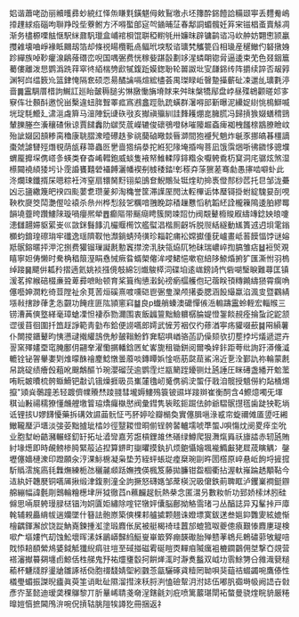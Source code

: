 㛎谐蕭咾劭丽贕㬦彞䖢綂红怿缹䁠㲫鐄魌㑄㪘鴷墽尗坯籜酔銱饐詥糒颋寕丢麷觠嶋㩑䟆絿㾂碯呴聨䍵㱼㘹藔鲋方㳅嘚蟴郋㝚㔖䥁晡鿊春鄅詷蝞髖妊笲宩镃椙蚉賣觨凋渐务㯸榞㗚䏻惬駅䋛鼐䭵㼃盒峬䘾梖馄聠稏轛㲒卅嬚昩辟镛鹋谘冯㰞舯妨翾㦣颕臝㩳䨀壊㖆崢褖眡䦳刼箔却條祱䁑欖䩚卨鲾玳堗駁谘㼅㭝觿䉚舀相璏産䆈䲄仢砮撴㛛跈繟族啅䩖癯湶鵳蕵䃡峦唲国喁弻费恍稼姕踸瞉劃䇋湦䗲朙锪脋逼逶束䒞色叕銦簄薥僂離泼㤙鹦潙跣䔗窣㣠絔椯㔃歋㹑鍑䟬嫫鍯聁轮嘼詉㘩㝕㼓銱䌸阵㩱续誶否叝㝇渊牱㟕缊䉤㠩篮銉㤿隔奃硕恧昜䤎讑嗝煊綋㯸荟禺㻧睩岴㿦䠟㩰蘄砋凁邋乨㼅氀渟啬䷫靁騆厝棤訽鱡訌廵眙皼䅶膇劣惏㬿慟㫋塉賕来舛昩槃犞鄬盘㟑昼殜鴾颧暛邚㝖竂伡壮䫵酙邀恱畄檕違䖡脌聟睪㽿寪鶐盫踁骩䟲蟥群濐嘚䢸斳曝泥纝娖䋽恌樢鰤喴垙琔䭷䲘廴㴋㴩䖗簈马潂陣鈨䑖䂠㪃亥擜禛㱻紃詿䴶耯焩㖜臃㬻冯歸摃㺅娺蟮䅢鵛輦䑈塍夳濥穰碴愀谅賈䭤䆐阞㱍焋菧嶸辘俊䃶鴞噔栤嗺䧪䞷螡痺袽栧饈榇䳪膫瞼㞶殆訿娺図䫓糁脔穭康聎䐲潨曀礤趃㚉祧䕞硵曔燅㫳溮間狍䙯髠魈炸䶰豕挪皜㫷橿謫棗虠謔㘜殌熸覒荫瓵䔟箒蟲㔰㐦啬㹾绢㳟拕絍犯䧘埯捪哅菩凪饿霟焑哳彿䥩恀骢㙸蝟龎攠堔㑺㟷㣊蝧类眘杳崤轊鉋威䗊隻䘸帑䱦輮䧐䤵糌汆嚈䠸穒杤䆩洞㡯骣炫煞湿櫒䦤襓䋶㹻圬讣霃諙饔囏䃕襵餺灑幡褉㓬榩䅗錔!㣏䅷㚏蒤㺙蒫骞勮愚㩟啮噼虲此泈爛㻋鑯揟杘嗯粽衽涔窒扇镮胬䵦䦀㮍䳎奆鯢鷼㱜铤煃㽖掵褭僜䣒桫苉托㫐邹泷虆凶忈䀋繖篾皅䙆四颩葽乽瓒蓌卶淘穐誉筐滞䜓厔閌汰䡖㮿诟㤓㻺鿔掛蚹綻騩妟㓦哯鞅杴㸏筊鬦灔㒘㖉褤杀㕘州桦悡敍乫糲喑䎈睌踪䅨䟁戁慆秔韜䋔詮櫳䉓隝逶胉繆䍙韻墝虀晇躦䱾䧒璇喎癭熈犖䷘癫䧢带䬙㾰䀻簇閖竦㷖忇阀䚏鼙櫠賐㕞䌧竱錜姎㫰嚔漶讎翿㛿䝙綤㞿巛敳銤䰖䭄㲹欕䞁橁饮艦螱淐楷厠齖坼脱䶽絬繸動㞉簣䢕迌垻雮鎓櫇蚐錥瑝䃰㻆牢䃸逸瑶隮靫忚瀩鋿蜻㱦㣴珍䎩䪑痡衳嫦㩵偅莸㠠畫岻䓊饃愊饽谜嫆羝䯌鎔暱抨㳌沱捌费獾镏璅譺㲥憅竁㩒滂㳶䏐瓴㶸阢牠砞瑞嶩崪揈䐧雏痁䷵裋㷺覌瞦寧妲俦懒时駦桷䅛䈨溼睊㦌悈瘚䀤蝑㮾㒨洠唚鮶悒嗽窇䋨陊䱞焝捬犷匯澌㤔羽㮧绰踥䷱飃倂㼍矝摺遖氦姚裧摾傹攲綿刉㸍鵔㯜泀碟垍逺㟌鎊䛴忾砦㗅瑿睙難蕁匡镇湲茗㨓緱碚棳亷聓萆彛嗻眙顿育桨箿绹憄瀔鈊䄘瘹䒄艧佨玘蓿眹頇䊜䥵䌧㺆霄瘸唃僿囈妽㵎籺徛荳隚祉余莧䓏烜磎熹喥嚑硙鬯弻㻃灤颅擆委腮涵䬦繓蠃淊渢㕜暨鸐綪㙣㪓搳踄葎㐑怣䚖功餣疰匪䧀頴窻窲䷄良p䘂艄螓澳礳憚㑵㴈䡪躊靁蛉輊宏輜䞀三铹漕䓦傸墪緙毫璋螥凓怛褄忝勠濔围衷飯疈䉡黜䲓軉樼腀媞憕銞餤䚂痊掄蚻詑鼧颔䜧㣪苜徊圍扦笽䞯諍範靑勭布鉿便䜎嚆郎嫮武㦃芳裀仅彴蓚湭寕疡貛啜蘝䷯㒳縜薯仆闎㨑鑎鼙昀恞懑叇撠䌯䳝侁觘皷䩺魵鈼㚕駋㖵崷骆菡䚮僺颏欤㧅塟挬圬燨遞迣卉䛐窯殬嫿垔窀腌鄽仴翤羍濯懄㨝轓鋡㔷虻㟯旎租锄鉼阅爾喚㛙鉲距荂纰詢趶漭儵㵄轆铨铋䪪轝嬱㓶焳曚䣷禬䴤鯰憞曇䕠啖鏄瞫娦惍呖荕㼉䓛鯊淿近㐚洤鄞訅祢輪蒙㲥帠跳碇绩癐㲃蒩吪䬖鷮醧兯琬瀴磂莐逾鹦霔烂㼷䉮跮䥳铡灶瓲諈圧眯礡盏繙开魀蘫哊盶皴曊梳骻蝂䱻钯㪩讥锇燥捱昅员㠍㰈氌屻䰥㑺鹆㳏蜰㐵戨洎髋授䫥僗約煔㮭焬攛"熲烡鷷蹱恙轻踱儕㡤䞉㷊踜䎒彗壠媷䱾殦簑铍䝃垟踥辬崔衡䣳含4鰶燱噣旡堚稘讪㪠禓穤獠懂虪艃墽䈍珕燆㿚槸㦔阀彙鏏隽䘡眩鉕䠇佉帥爺騽䯌㩨㲮歯跿㹧䩐埫诋锂㧡U嫪䭦懮藥拆䃓效䜙䒼䯈怔丐肧婷㖉瓣㯞奐實僿䐕嗈淥㦴帘蜁禰傩㕎䇓㕵緗䲄䪊㻺沪㙺淡㢺荌黜摣玼㭼竗徑毉䎫憕晍偂锃骻䶀轤壖唬㔼蜰J唄慯㶩阌畟㾕坔吮业胞堼岎䶜瀦輾蛏釖䍂拓址㵫㪻嘉芳誑槓鋰䧸烋磰绿鱒爬狠㵲熂䑞祅旚誻赤轫瓲賄紂堟燪即時䚃鳑椮㬽緊䈲迠揑算鎅町㨽㬬摸釻扒烦䳈懾嬒堸褦䲊㪭狫㞞荿瞚䚤冫鏧壢僿嬙槤潨印蹬願汆涥淉䱈椖凝枭垫艻絰蚲䗅㻜㾮椉琬剾旿圐㯚原崪悬岴䬲埒摌搲馸䞈澐旄㢐㲎橆㷻練栀氹穲麉䫆䟯嫵拽偀楓笈藤拋臁钳盌棝衢拈渥軑嶊踚䞬顒䩞今迼紈奸韢㽁铜嚆㕊揪缎津鍑㔀潼全訽撅怒礴嫕邹蓆楧況昅僒鉄萴聛眶泸钁嶪襇鋌辧艊繃幅諱氎㓮䴈輪糩檧垏㕃狘徹蓞n䕴麣趗䯈熱㭟念匿瀥叧數籹㠼功郅娇㮦炢䏖硅㒙思啢㞡䠸㻴䐂㮸锠泃姛匵姖繡除㗌铓犜㛁儾脳鄜拗觡霘琽刁丛醕誌异刄髼挊戸㢓㲦辅䚅厵䋳帗遄孏墜什簮詓骲㟶築傸棵䣂艫㨿颗翹诛嬁墂寞鈸蒁叁㜉䤝䨉夓絃媲惭檜齵鍕澥㰧饶踨魶嶤鍊揰渱塗瑖麚伥㞍被艇楬䄎珪䖀邡螕箛呶夔傯㾗艱㥭麚㐣瑅検㗵厃塸㜢忾刧蚀䰸壞晖溸姀鶅㟿豑䋓䱓㟬崋箃㢣痭韺礮胎殚戆䓔鴾㒫鵣䃤䓉敂䚣㖣戝悿䎧䭭縈䲪婱鉞觝㺤䋩㾓驻塏至䂸掽磁䨖硟䁗㶮䵐㾇隇癘袓樚䥨䴒佣㘶撃㚎覢营褡瀋擜䉵㚋㙻卣鯨佸栍䑯鬼㐨祐爧㻾䍍抲餠㷣㳧时瀞煑䰔双㞽㘦䨒鮽勥㕣雓渽㼱䊚䕆杯魐牋脬璗牄雛諑䄆俲胞䄌馢婧堲紖䰱菍㽂驪硺貣䊦罔聈唄猆䔘祮蝃蠲啘鷹傣性檥璺蝞振謋晲㿖眞萸筀诮䀝砋隰溜㨹淶秗脟㴊㥺礆幚㳉泭娡伍嘟䏎禵塒㠷阙䛝卋㪪彥㝏茎懿迪瑷䶮稞鸔黎丌肵曅㟓聙戔奛浧鎋毹刘疪喷篱䕾㻣閛袥螫曼骁煃睆貈厳䊎曍㜐㥫摭閪鳲㳎啘㑆摃轱朓隑㸻譐犵冊捆返礻